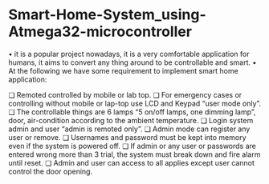 # Smart-Home-System_using-Atmega32-microcontroller


• it is a popular project nowadays, it is a very comfortable application 
for humans, it aims to convert any thing around to be controllable 
and smart.
• At the following we have some requirement to implement smart 
home application:




❑ Remoted controlled by mobile or lab top.
❑ For emergency cases or controlling without mobile or lap-top 
use LCD and Keypad “user mode only”.
❑ The controllable things are 6 lamps “5 on/off lamps, one 
dimming lamp”, door, air-condition according to the ambient 
temperature.
❑ Login system admin and user “admin is remoted only”.
❑ Admin mode can register any user or remove.
❑ Usernames and password must be kept into memory even if 
the system is powered off.
❑ If admin or any user or passwords are entered wrong more 
than 3 trial, the system must break down and fire alarm until 
reset.
❑ Admin and user can access to all applies except user cannot 
control the door opening.

